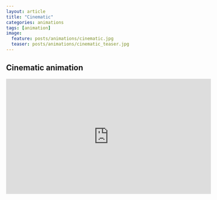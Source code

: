 ```yaml
---
layout: article
title: "Cinematic"
categories: animations
tags: [animation]
image:
  feature: posts/animations/cinematic.jpg
  teaser: posts/animations/cinematic_teaser.jpg
---
```


## Cinematic animation

<iframe width="560" height="315" src="https://www.youtube.com/embed/U9y2TMrS6DE" frameborder="0" allow="accelerometer; autoplay; encrypted-media; gyroscope; picture-in-picture" allowfullscreen></iframe>
